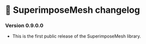# 📜 SuperimposeMesh changelog

### Version 0.9.0.0

 - This is the first public release of the SuperimposeMesh library.
